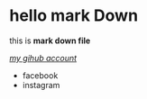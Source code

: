 # hello mark Down
this is **mark down file** 

*[my gihub account](https://github.com/aihamakeel)*

* facebook
* instagram
